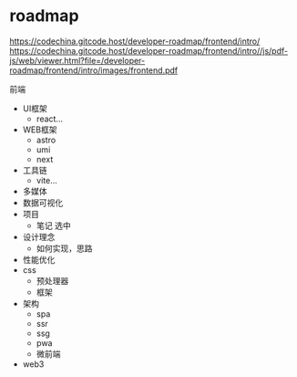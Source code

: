 # roadmap

https://codechina.gitcode.host/developer-roadmap/frontend/intro/
https://codechina.gitcode.host/developer-roadmap/frontend/intro//js/pdf-js/web/viewer.html?file=/developer-roadmap/frontend/intro/images/frontend.pdf

前端
- UI框架
	- react...
- WEB框架
	- astro
	- umi
	- next
- 工具链
	- vite...
- 多媒体
- 数据可视化
- 项目
	- 笔记 选中
- 设计理念
	- 如何实现，思路
- 性能优化
- css
	- 预处理器
	- 框架
- 架构
	- spa
	- ssr
	- ssg
	- pwa
	- 微前端
- web3